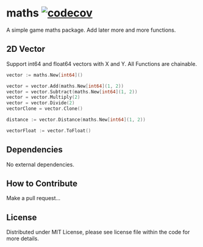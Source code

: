 # maths [![codecov](https://codecov.io/gh/GoLevel/maths/branch/main/graph/badge.svg?token=KGLHJWUBOO)](https://codecov.io/gh/GoLevel/maths)

A simple game maths package. Add later more and more functions.

## 2D Vector

Support int64 and float64 vectors with X and Y. All Functions are chainable.

```go
vector := maths.New[int64]()

vector = vector.Add(maths.New[int64](1, 2))
vector = vector.Subtract(maths.New[int64](1, 2))
vector = vector.Multiply(2)
vector = vector.Divide(2)
vectorClone = vector.Clone()

distance := vector.Distance(maths.New[int64](1, 2))

vectorFloat := vector.ToFloat()
```

## Dependencies

No external dependencies.

## How to Contribute

Make a pull request...

## License

Distributed under MIT License, please see license file within the code for more details.